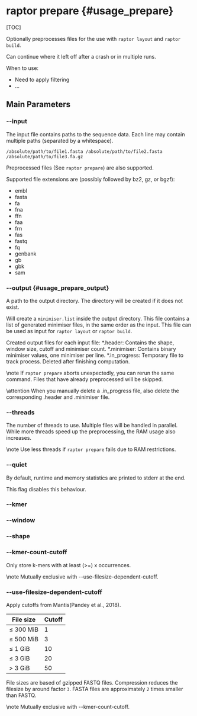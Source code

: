 # raptor prepare {#usage_prepare}

[TOC]

Optionally preprocesses files for the use with `raptor layout` and `raptor build`.

Can continue where it left off after a crash or in multiple runs.

When to use:
  * Need to apply filtering
  * ...

## Main Parameters

### -​-input
The input file contains paths to the sequence data. Each line may contain multiple paths (separated by a whitespace).

```
/absolute/path/to/file1.fasta /absolute/path/to/file2.fasta
/absolute/path/to/file3.fa.gz
```

Preprocessed files (See `raptor prepare`) are also supported.

Supported file extensions are (possibly followed by bz2, gz, or bgzf):
  * embl
  * fasta
  * fa
  * fna
  * ffn
  * faa
  * frn
  * fas
  * fastq
  * fq
  * genbank
  * gb
  * gbk
  * sam

### -​-output {#usage_prepare_output}
A path to the output directory. The directory will be created if it does not exist.

Will create a `minimiser.list` inside the output directory. This file contains a list of generated minimiser
files, in the same order as the input.
This file can be used as input for `raptor layout` or `raptor build`.

Created output files for each input file:
  *.header: Contains the shape, window size, cutoff and minimiser count.
  *.minimiser: Contains binary minimiser values, one minimiser per line.
  *.in_progress: Temporary file to track process. Deleted after finishing computation.

\note
If `raptor prepare` aborts unexpectedly, you can rerun the same command. Files that have already preprocessed will
be skipped.

\attention
When you manually delete a .in_progress file, also delete the corresponding .header and .minimiser file.

### -​-threads
The number of threads to use. Multiple files will be handled in parallel. While more threads speed up the
preprocessing, the RAM usage also increases.

\note
Use less threads if `raptor prepare` fails due to RAM restrictions.

### -​-quiet
By default, runtime and memory statistics are printed to stderr at the end.

This flag disables this behaviour.

### -​-kmer
### -​-window
### -​-shape

### -​-kmer-count-cutoff
Only store k-mers with at least (>=) x occurrences.

\note
Mutually exclusive with --use-filesize-dependent-cutoff.

### -​-use-filesize-dependent-cutoff
Apply cutoffs from Mantis(Pandey et al., 2018).

| File size | Cutoff |
|-----------|--------|
| ≤ 300 MiB | 1      |
| ≤ 500 MiB | 3      |
| ≤ 1 GiB   | 10     |
| ≤ 3 GiB   | 20     |
| > 3 GiB   | 50     |

File sizes are based of gzipped FASTQ files. Compression reduces the filesize by around factor `3`. FASTA files are
approximately `2` times smaller than FASTQ.

\note
Mutually exclusive with --kmer-count-cutoff.
